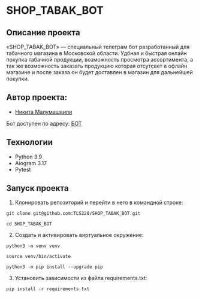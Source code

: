 # SHOP_TABAK_BOT
## Описание проекта
«SHOP_TABAK_BOT» — специальный телеграм бот разработанный для табачного магазина в Московской области. Удбная и быстрая онлайн покупка табачной продукции, возможность просмотра ассортимента, а так же возможность заказать продукцию которая отсутсвет в офлайн магазине и после заказа он будет доставлен в магазин для дальнейшей покупки.

## Автор проекта:
*  [Никита Малумашвили](https://github.com/TLS228)

Бот доступен по адресу: [БОТ](https://t.me/BlackSmokeOnebot)
## Технологии
* Python 3.9
* Aiogram 3.17
* Pytest

## Запуск проекта
1. Клонировать репозиторий и перейти в него в командной строке:

```
git clone git@github.com:TLS228/SHOP_TABAK_BOT.git
```

```
cd SHOP_TABAK_BOT
```

2. Создать и активировать виртуальное окружение:

```
python3 -m venv venv
```

```
source venv/bin/activate
```

```
python3 -m pip install --upgrade pip
```

3. Установить зависимости из файла requirements.txt:

```
pip install -r requirements.txt
```